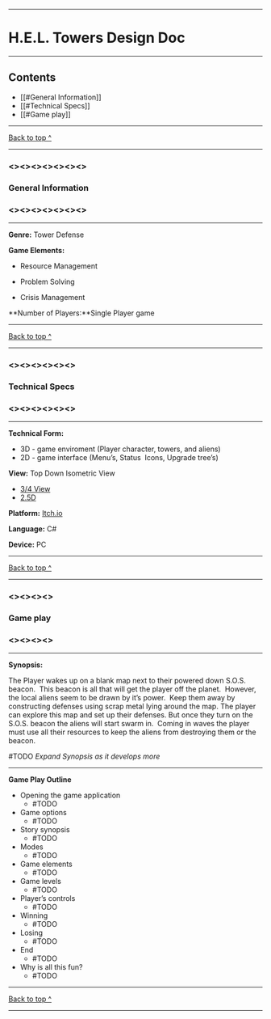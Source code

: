  ---
# H.E.L. Towers Design Doc

---


## Contents
- [[#General Information]]
- [[#Technical Specs]]
- [[#Game play]]

---

[Back to top ^](https://github.com/TelloVisionGames/HellTowers/tree/TelloVisionGames-patch-1#readme)

---

### <><><><><><><>
### General Information
### <><><><><><><>

---

**Genre:** Tower Defense



**Game Elements:**

- Resource Management

- Problem Solving

- Crisis Management


**Number of Players:**Single Player game

---

[Back to top ^](https://github.com/TelloVisionGames/HellTowers/tree/TelloVisionGames-patch-1#readme)

---

### <><><><><><>
### Technical Specs
### <><><><><><>

---

**Technical Form:**
- 3D - game enviroment (Player character, towers, and aliens)
-  2D - game interface (Menu’s, Status  Icons, Upgrade tree’s)


**View:** Top Down Isometric View
  - [3/4 View](https://tvtropes.org/pmwiki/pmwiki.php/Main/ThreeQuartersView)
  - [2.5D](https://tvtropes.org/pmwiki/pmwiki.php/Main/TwoAndAHalfD)


  **Platform:** [Itch.io](https://itch.io/)
  
 

  **Language:** C#

  **Device:** PC
  
  ---

[Back to top ^](https://github.com/TelloVisionGames/HellTowers/tree/TelloVisionGames-patch-1#readme)

---

### <><><><>
### Game play
### <><><><>

---

**Synopsis:**

  The Player wakes up on a blank map next to their powered down S.O.S. beacon.  This beacon is all that will get the player off the planet.  However, the local aliens seem to be drawn by it’s power.  Keep them away by constructing defenses using scrap metal lying around the map. The player can explore this map and set up their defenses. But once they turn on the S.O.S. beacon the aliens will start swarm in.  Coming in waves the player must use all their resources to keep the aliens from destroying them or the beacon. 
  
  #TODO _Expand Synopsis as it develops more_
  
  ---
  

**Game Play Outline**


- Opening the game application
	- #TODO
- Game options 
	- #TODO
- Story synopsis
	- #TODO 
- Modes 
	- #TODO
- Game elements 
	- #TODO
- Game levels
	- #TODO 
- Player’s controls 
	- #TODO
- Winning 
	- #TODO
- Losing 
	- #TODO
- End 
	- #TODO
- Why is all this fun?
	- #TODO

---

[Back to top ^](https://github.com/TelloVisionGames/HellTowers/tree/TelloVisionGames-patch-1#readme)

---
